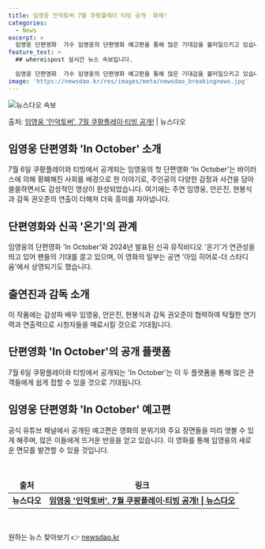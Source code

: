 ```yaml
---
title: 임영웅 인악토버 7월 쿠팡플레이 티빙 공개  화제!
categories:
  - News
excerpt: >
  임영웅 단편영화  가수 임영웅의 단편영화 예고편을 통해 많은 기대감을 불러일으키고 있습니다. 7월 3일 임영…
feature_text: >
  ## whereispost 실시간 뉴스 속보입니다.

  임영웅 단편영화  가수 임영웅의 단편영화 예고편을 통해 많은 기대감을 불러일으키고 있습니다. 7월 3일 임영…
image: 'https://newsdao.kr/res/images/meta/newsdao_breakingnews.jpg'
---
```


![뉴스다오 속보](https://newsdao.kr/res/images/meta/newsdao_breakingnews.jpg)

<p>출처: <a href="https://newsdao.kr/4610" rel="dofollow">임영웅 '인악토버', 7월 쿠팡플레이·티빙 공개!</a> | 뉴스다오</p>

<h2 data-ke-size="size26">임영웅 단편영화 'In October' 소개</h2>
<p data-ke-size="size16">7월 6일 쿠팡플레이와 티빙에서 공개되는 임영웅의 첫 단편영화 'In October'는 바이러스에 의해 황폐해진 사회를 배경으로 한 이야기로, 주인공의 다양한 감정과 사건을 담아 쓸쓸하면서도 감성적인 영상이 완성되었습니다. 여기에는 주연 임영웅, 안은진, 현봉식과 감독 권오준의 연출이 더해져 더욱 흥미를 자아냅니다.</p>

<h2 data-ke-size="size26">단편영화와 신곡 '온기'의 관계</h2>
<p data-ke-size="size16">임영웅의 단편영화 'In October'와 2024년 발표된 신곡 뮤직비디오 '온기'가 연관성을 띄고 있어 팬들의 기대를 끌고 있으며, 이 영화의 일부는 공연 '아임 히어로-더 스타디움'에서 상영되기도 했습니다.</p>

<h2 data-ke-size="size26">출연진과 감독 소개</h2>
<p data-ke-size="size16">이 작품에는 감성파 배우 임영웅, 안은진, 현봉식과 감독 권오준이 협력하여 탁월한 연기력과 연출력으로 시청자들을 매료시킬 것으로 기대됩니다.</p>

<h2 data-ke-size="size26">단편영화 'In October'의 공개 플랫폼</h2>
<p data-ke-size="size16">7월 6일 쿠팡플레이와 티빙에서 공개되는 'In October'는 이 두 플랫폼을 통해 많은 관객들에게 쉽게 접할 수 있을 것으로 기대됩니다.</p>

<h2 data-ke-size="size26">임영웅 단편영화 'In October' 예고편</h2>
<p data-ke-size="size16">공식 유튜브 채널에서 공개된 예고편은 영화의 분위기와 주요 장면들을 미리 엿볼 수 있게 해주며, 많은 이들에게 뜨거운 반응을 얻고 있습니다. 이 영화를 통해 임영웅의 새로운 면모를 발견할 수 있을 것입니다.</p>

<p data-ke-size="size16">&nbsp;</p>

<table>
	<thead>
		<tr>
			<td style="text-align: center; height: 17px;"><b>출처</b></td>
			<td style="text-align: center; height: 17px;"><b>링크</b></td>
		</tr>
	</thead>
	<tbody>
		<tr>
			<td style="text-align: center; height: 17px;"><b>뉴스다오</b></td>
			<td style="text-align: center; height: 17px;"><b><a href="https://newsdao.kr/4610">임영웅 '인악토버', 7월 쿠팡플레이·티빙 공개! | 뉴스다오</a></b></td>
		</tr>
	</tbody>
</table>
<p data-ke-size="size16">&nbsp;</p> 

원하는 뉴스 찾아보기 👉 <a href="https://newsdao.kr" rel="dofollow">newsdao.kr</a>


